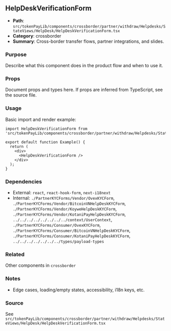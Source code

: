 ## HelpDeskVerificationForm

- **Path**: `src/tokenPayLib/components/crossborder/partner/withdraw/Helpdesks/StateViews/HelpDesk/HelpDeskVerificationForm.tsx`
- **Category**: crossborder
- **Summary**: Cross-border transfer flows, partner integrations, and slides.

### Purpose
Describe what this component does in the product flow and when to use it.

### Props
Document props and types here. If props are inferred from TypeScript, see the source file.

### Usage
Basic import and render example:


```tsx
import HelpDeskVerificationForm from 'src/tokenPayLib/components/crossborder/partner/withdraw/Helpdesks/StateViews/HelpDesk/HelpDeskVerificationForm';

export default function Example() {
  return (
    <div>
      <HelpDeskVerificationForm />
    </div>
  );
}

```

### Dependencies
- External: `react`, `react-hook-form`, `next-i18next`
- Internal: `./PartnerKYCForms/Vendor/OvexKYCForm`, `./PartnerKYCForms/Vendor/BitcoinVNHelpDeskKYCForm`, `./PartnerKYCForms/Vendor/KoyweHelpDeskKYCForm`, `./PartnerKYCForms/Vendor/KotaniPayHelpDeskKYCForm`, `../../../../../../../../context/UserContext`, `./PartnerKYCForms/Consumer/OvexKYCForm`, `./PartnerKYCForms/Consumer/BitcoinVNHelpDeskKYCForm`, `./PartnerKYCForms/Consumer/KotaniPayHelpDeskKYCForm`, `../../../../../../../types/payload-types`

### Related
Other components in `crossborder`

### Notes
- Edge cases, loading/empty states, accessibility, i18n keys, etc.

### Source
See `src/tokenPayLib/components/crossborder/partner/withdraw/Helpdesks/StateViews/HelpDesk/HelpDeskVerificationForm.tsx`
